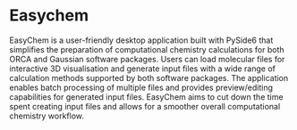 # Easychem

EasyChem is a user-friendly desktop application built with PySide6 that simplifies the preparation of computational chemistry calculations for both ORCA and Gaussian software packages. Users can load molecular files for interactive 3D visualisation and generate input files with a wide range of calculation methods supported by both software packages. The application enables batch processing of multiple files and provides preview/editing capabilities for generated input files. EasyChem aims to cut down the time spent creating input files and allows for a smoother overall computational chemistry workflow.


